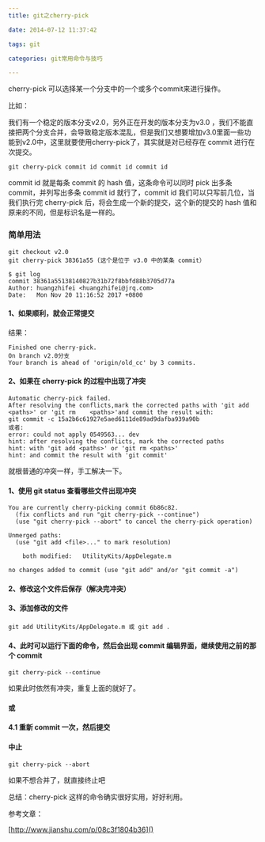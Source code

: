 ```yaml
---
title: git之cherry-pick

date: 2014-07-12 11:37:42

tags: git

categories: git常用命令与技巧

---
```


cherry-pick 可以选择某一个分支中的一个或多个commit来进行操作。

比如：

我们有一个稳定的版本分支v2.0，另外正在开发的版本分支为v3.0 ，我们不能直接把两个分支合并，会导致稳定版本混乱，但是我们又想要增加v3.0里面一些功能到v2.0中，这里就要使用cherry-pick了，其实就是对已经存在 commit 进行在次提交。

```
git cherry-pick commit id commit id commit id
```
commit id 就是每条 commit 的 hash 值，这条命令可以同时 pick 出多条 commit，并列写出多条 commit id 就行了，commit id 我们可以只写前几位，当我们执行完 cherry-pick 后，将会生成一个新的提交，这个新的提交的 hash 值和原来的不同，但是标识名是一样的。


### 简单用法

```
git checkout v2.0
git cherry-pick 38361a55 (这个是位于 v3.0 中的某条 commit）
```

```
$ git log
commit 38361a55138140827b31b72f8bbfd88b3705d77a
Author: huangzhifei <huangzhifei@jrq.com>
Date:   Mon Nov 20 11:16:52 2017 +0800
```

#### 1、如果顺利，就会正常提交
结果：

	Finished one cherry-pick.
	On branch v2.0分支
	Your branch is ahead of 'origin/old_cc' by 3 commits.

#### 2、如果在 cherry-pick 的过程中出现了冲突

	Automatic cherry-pick failed.
	After resolving the conflicts,mark the corrected paths with 'git add <paths>' or 'git rm 	<paths>'and commit the result with:
	git commit -c 15a2b6c61927e5aed6111de89ad9dafba939a90b
	或者:
	error: could not apply 0549563... dev
	hint: after resolving the conflicts, mark the corrected paths
	hint: with 'git add <paths>' or 'git rm <paths>'
	hint: and commit the result with 'git commit'

就根普通的冲突一样，手工解决一下。

#### 1、使用 git status 查看哪些文件出现冲突

```
You are currently cherry-picking commit 6b86c82.
  (fix conflicts and run "git cherry-pick --continue")
  (use "git cherry-pick --abort" to cancel the cherry-pick operation)

Unmerged paths:
  (use "git add <file>..." to mark resolution)

	both modified:   UtilityKits/AppDelegate.m

no changes added to commit (use "git add" and/or "git commit -a")
```

#### 2、修改这个文件后保存（解决完冲突）

#### 3、添加修改的文件

```
git add UtilityKits/AppDelegate.m 或 git add .
```

#### 4、此时可以运行下面的命令，然后会出现 commit 编辑界面，继续使用之前的那个 commit

```
git cherry-pick --continue
```
如果此时依然有冲突，重复上面的就好了。

#### 或

#### 4.1 重新 commit 一次，然后提交

#### 中止

```
git cherry-pick --abort
```
如果不想合并了，就直接终止吧

总结：cherry-pick 这样的命令确实很好实用，好好利用。


参考文章：

[http://www.jianshu.com/p/08c3f1804b36]()
